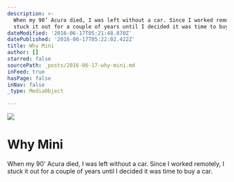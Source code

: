 ```yaml
---
description: >-
  When my 90’ Acura died, I was left without a car. Since I worked remotely, I
  stuck it out for a couple of years until I decided it was time to buy a car.
dateModified: '2016-06-17T05:21:48.870Z'
datePublished: '2016-06-17T05:22:02.422Z'
title: Why Mini
author: []
starred: false
sourcePath: _posts/2016-06-17-why-mini.md
inFeed: true
hasPage: false
inNav: false
_type: MediaObject

---
```

![](https://the-grid-user-content.s3-us-west-2.amazonaws.com/79251e7e-9b82-4a75-affd-cb7605675033.jpg)

# Why Mini

When my 90' Acura died, I was left without a car. Since I worked remotely, I stuck it out for a couple of years until I decided it was time to buy a car.
